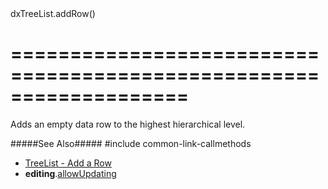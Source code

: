 <!--id-->dxTreeList.addRow()<!--/id-->
===================================================================
===================================================================

<!--shortDescription-->
Adds an empty data row to the highest hierarchical level.
<!--/shortDescription-->

<!--fullDescription-->
#####See Also#####
#include common-link-callmethods
- [TreeList - Add a Row](/Documentation/Guide/Widgets/TreeList/Editing/#API/Add)
- **editing**.[allowUpdating](/Documentation/ApiReference/UI_Widgets/dxTreeList/Configuration/editing/#allowAdding)
<!--/fullDescription-->